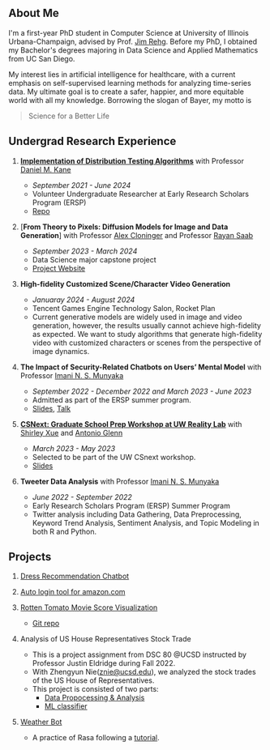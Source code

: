 ## About Me
I'm a first-year PhD student in Computer Science at University of Illinois Urbana-Champaign, advised by Prof. [Jim Rehg](https://rehg.org). Before my PhD, I obtained my Bachelor's degrees majoring in Data Science and Applied Mathematics from UC San Diego.

My interest lies in artificial intelligence for healthcare, with a current emphasis on self-supervised learning methods for analyzing time-series data. My ultimate goal is to create a safer, happier, and more equitable world with all my knowledge. Borrowing the slogan of Bayer, my motto is
>Science for a Better Life

## Undergrad Research Experience
1. [**Implementation of Distribution Testing Algorithms**](https://github.com/wujjohn/Implementation-of-Distribution-Testing-Algorithms) with Professor [Daniel M. Kane](https://cseweb.ucsd.edu/~dakane/)
   - _September 2021 - June 2024_
   - Volunteer Undergraduate Researcher at Early Research Scholars Program (ERSP)
   - [Repo](https://github.com/wujjohn/Implementation-of-Distribution-Testing-Algorithms)

2. [**From Theory to Pixels: Diffusion Models for Image and Data Generation**] with Professor [Alex Cloninger](https://ccom.ucsd.edu/~acloninger/index.html) and Professor [Rayan Saab](https://mathweb.ucsd.edu/~rsaab/)
   - _September 2023 - March 2024_
   - Data Science major capstone project
   - [Project Website](https://dsc180-b11-2.github.io/layout-grounded-optimization/)

3. **High-fidelity Customized Scene/Character Video Generation**
   - _Januaray 2024 - August 2024_
   - Tencent Games Engine Technology Salon, Rocket Plan
   - Current generative models are widely used in image and video generation, however, the results usually cannot achieve high-fidelity as expected. We want to study algorithms that generate high-fidelity video with customized characters or scenes from the perspective of image dynamics.
   
4. **The Impact of Security-Related Chatbots on Users’ Mental Model** with Professor [Imani N. S. Munyaka](https://www.imanimunyaka.com/)
    - _September 2022 - December 2022 and March 2023 - June 2023_
    - Admitted as part of the ERSP summer program.
    - [Slides](https://drive.google.com/file/d/1tVnZK06rlR5YoPayzCYYr4HqEn6LoroF/view), [Talk](https://drive.google.com/file/d/10Hf-54o2aWcD0c1wKaCTqPY2S1R-Upg1/view?usp=drive_link)
      
5. [**CSNext: Graduate School Prep Workshop at UW Reality Lab**](https://realitylab.uw.edu/components/csnext.html) with [Shirley Xue](https://xueqiuyue.com) and [Antonio Glenn](https://antoniog.page)
    - _March 2023 - May 2023_
    - Selected to be part of the UW CSnext workshop.
    - [Slides](https://docs.google.com/presentation/d/1gANPhlKGhzyfjHVtH1_s1UDwlTLk4VhuGtrWEP0PTjY/edit?usp=sharing)
    
6. **Tweeter Data Analysis** with Professor [Imani N. S. Munyaka](https://www.imanimunyaka.com/)
   - _June 2022 - September 2022_
   - Early Research Scholars Program (ERSP) Summer Program
   - Twitter analysis including Data Gathering, Data Preprocessing, Keyword Trend Analysis, Sentiment Analysis, and Topic Modeling in both R and Python.
        
    
## Projects
1. [Dress Recommendation Chatbot](https://github.com/wantingmao01/dress_recommendation-chatbot)
     
2. [Auto login tool for amazon.com](https://github.com/wantingmao01/amazon_auto_signin)
     
3. [Rotten Tomato Movie Score Visualization](https://wantingmao01.github.io/Rotten_Tomato_Score_Visualization/)
   - [Git repo](https://github.com/wantingmao01/Rotten_Tomato_Score_Visualization)
     
4. Analysis of US House Representatives Stock Trade
   - This is a project assignment from DSC 80 @UCSD instructed by Professor Justin Eldridge during Fall 2022.
   - With Zhengyun Nie(znie@ucsd.edu), we analyzed the stock trades of the US House of Representatives.
   - This project is consisted of two parts:
        - [Data Propocessing & Analysis](https://drive.google.com/file/d/14XIbCWtjVlDM1YcvXpve81b4yOQQz_nF/view?usp=sharing)
        - [ML classifier](https://drive.google.com/file/d/1u91zqX1ucOdzAyfDEK5yosQAGJ3ZTZb_/view?usp=sharing)
          
5. [Weather Bot](https://github.com/wantingmao01/Weather_bot)
   - A practice of Rasa following a [tutorial](https://www.geeksforgeeks.org/chatbots-using-python-and-rasa/).
